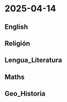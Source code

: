 # 2025-04-14 <!-- markmap: foldAll -->

## English

## Religión

## Lengua_Literatura

## Maths

## Geo_Historia

